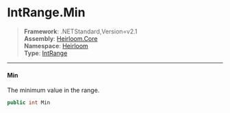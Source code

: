# IntRange.Min

> **Framework**: .NETStandard,Version=v2.1  
> **Assembly**: [Heirloom.Core][0]  
> **Namespace**: [Heirloom][0]  
> **Type**: [IntRange][1]  

--------------------------------------------------------------------------------

#### Min

The minimum value in the range.

```cs
public int Min
```

[0]: ../Heirloom.Core.md
[1]: Heirloom.IntRange.md
